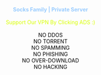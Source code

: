 <br><div style="text-align:center;">
<b><font color="#99CCFF">Socks Family | Private Server<br></font></b><br>
<font><font color="#D8FF00">Support Our VPN By Clicking ADS :) <br></font><br>
<font color="#000000">NO DDOS <br></font>
<font color="#000000">NO TORRENT <br></font>
<font color="#000000">NO SPAMMING <br></font>
<font color="#000000">NO PHISHING <br></font>
<font color="#000000">NO OVER-DOWNLOAD <br></font>
<font color="#000000">NO HACKING <br></font>
<br>
